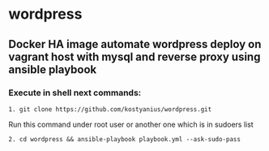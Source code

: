 # wordpress
## Docker HA image automate wordpress deploy on vagrant host with mysql and reverse proxy using ansible playbook 

### Execute in shell next commands:
```
1. git clone https://github.com/kostyanius/wordpress.git             
```
Run this command under root user or another one which is in sudoers list
```
2. cd wordpress && ansible-playbook playbook.yml --ask-sudo-pass        		 
```
